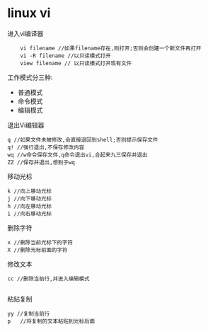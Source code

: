 # linux vi


进入vi编译器 


```
    vi filename //如果filename存在,则打开;否则会创建一个新文件再打开
    vi -R filename //以只读模式打开
    view filename // 以只读模式打开现有文件

```

工作模式分三种:

* 普通模式
* 命令模式
* 编辑模式


退出Vi编辑器

```
q //如果文件未被修改,会直接退回到shell;否则提示保存文件
q! //强行退出,不保存修改内容
wq //w命令保存文件,q命令退出vi,合起来九三保存并退出
ZZ //保存并退出,想到于wq

```
移动光标

```
k //向上移动光标
j //向下移动光标
h //向左移动光标
i //向右移动光标

```

删除字符

```
x //删除当前光标下的字符
X //删除光标前面的字符

```

修改文本

```
cc //删除当前行,并进入编辑模式


```

粘贴复制

```
yy //复制当前行
p   //将复制的文本粘贴到光标后面
```